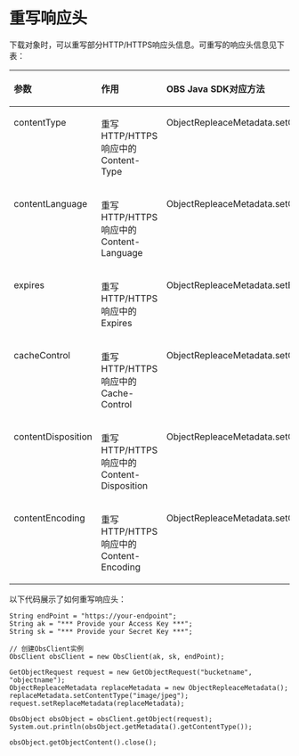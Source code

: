 # 重写响应头<a name="ZH-CN_TOPIC_0142815483"></a>

下载对象时，可以重写部分HTTP/HTTPS响应头信息。可重写的响应头信息见下表：

<a name="table72291725201917"></a>
<table><thead align="left"><tr id="row17229102591915"><th class="cellrowborder" valign="top" width="26.27262726272627%" id="mcps1.1.4.1.1"><p id="p122962517194"><a name="p122962517194"></a><a name="p122962517194"></a><strong id="b1150812342016"><a name="b1150812342016"></a><a name="b1150812342016"></a>参数</strong></p>
</th>
<th class="cellrowborder" valign="top" width="40.39403940394039%" id="mcps1.1.4.1.2"><p id="p9229102561914"><a name="p9229102561914"></a><a name="p9229102561914"></a><strong id="b195411034202"><a name="b195411034202"></a><a name="b195411034202"></a>作用</strong></p>
</th>
<th class="cellrowborder" valign="top" width="33.33333333333333%" id="mcps1.1.4.1.3"><p id="p152291525121916"><a name="p152291525121916"></a><a name="p152291525121916"></a><strong id="b18543830201"><a name="b18543830201"></a><a name="b18543830201"></a>OBS Java SDK对应方法</strong></p>
</th>
</tr>
</thead>
<tbody><tr id="row14229625151910"><td class="cellrowborder" valign="top" width="26.27262726272627%" headers="mcps1.1.4.1.1 "><p id="p2229182520191"><a name="p2229182520191"></a><a name="p2229182520191"></a>contentType</p>
</td>
<td class="cellrowborder" valign="top" width="40.39403940394039%" headers="mcps1.1.4.1.2 "><p id="p722942531910"><a name="p722942531910"></a><a name="p722942531910"></a>重写HTTP/HTTPS响应中的Content-Type</p>
</td>
<td class="cellrowborder" valign="top" width="33.33333333333333%" headers="mcps1.1.4.1.3 "><p id="p14229152561917"><a name="p14229152561917"></a><a name="p14229152561917"></a>ObjectRepleaceMetadata.setContentType</p>
</td>
</tr>
<tr id="row62293253198"><td class="cellrowborder" valign="top" width="26.27262726272627%" headers="mcps1.1.4.1.1 "><p id="p922912255199"><a name="p922912255199"></a><a name="p922912255199"></a>contentLanguage</p>
</td>
<td class="cellrowborder" valign="top" width="40.39403940394039%" headers="mcps1.1.4.1.2 "><p id="p16586342172313"><a name="p16586342172313"></a><a name="p16586342172313"></a>重写HTTP/HTTPS响应中的Content-Language</p>
</td>
<td class="cellrowborder" valign="top" width="33.33333333333333%" headers="mcps1.1.4.1.3 "><p id="p944714122216"><a name="p944714122216"></a><a name="p944714122216"></a>ObjectRepleaceMetadata.setContentLanguage</p>
</td>
</tr>
<tr id="row423020259199"><td class="cellrowborder" valign="top" width="26.27262726272627%" headers="mcps1.1.4.1.1 "><p id="p823082501913"><a name="p823082501913"></a><a name="p823082501913"></a>expires</p>
</td>
<td class="cellrowborder" valign="top" width="40.39403940394039%" headers="mcps1.1.4.1.2 "><p id="p8351945152314"><a name="p8351945152314"></a><a name="p8351945152314"></a>重写HTTP/HTTPS响应中的Expires</p>
</td>
<td class="cellrowborder" valign="top" width="33.33333333333333%" headers="mcps1.1.4.1.3 "><p id="p1887511416226"><a name="p1887511416226"></a><a name="p1887511416226"></a>ObjectRepleaceMetadata.setExpires</p>
</td>
</tr>
<tr id="row023072521917"><td class="cellrowborder" valign="top" width="26.27262726272627%" headers="mcps1.1.4.1.1 "><p id="p12301425121914"><a name="p12301425121914"></a><a name="p12301425121914"></a>cacheControl</p>
</td>
<td class="cellrowborder" valign="top" width="40.39403940394039%" headers="mcps1.1.4.1.2 "><p id="p238194542314"><a name="p238194542314"></a><a name="p238194542314"></a>重写HTTP/HTTPS响应中的Cache-Control</p>
</td>
<td class="cellrowborder" valign="top" width="33.33333333333333%" headers="mcps1.1.4.1.3 "><p id="p11357715192215"><a name="p11357715192215"></a><a name="p11357715192215"></a>ObjectRepleaceMetadata.setCacheControl</p>
</td>
</tr>
<tr id="row10924425152013"><td class="cellrowborder" valign="top" width="26.27262726272627%" headers="mcps1.1.4.1.1 "><p id="p159261825142014"><a name="p159261825142014"></a><a name="p159261825142014"></a>contentDisposition</p>
</td>
<td class="cellrowborder" valign="top" width="40.39403940394039%" headers="mcps1.1.4.1.2 "><p id="p240154520236"><a name="p240154520236"></a><a name="p240154520236"></a>重写HTTP/HTTPS响应中的Content-Disposition</p>
</td>
<td class="cellrowborder" valign="top" width="33.33333333333333%" headers="mcps1.1.4.1.3 "><p id="p1295714154224"><a name="p1295714154224"></a><a name="p1295714154224"></a>ObjectRepleaceMetadata.setContentDisposition</p>
</td>
</tr>
<tr id="row658119298207"><td class="cellrowborder" valign="top" width="26.27262726272627%" headers="mcps1.1.4.1.1 "><p id="p20581162911200"><a name="p20581162911200"></a><a name="p20581162911200"></a>contentEncoding</p>
</td>
<td class="cellrowborder" valign="top" width="40.39403940394039%" headers="mcps1.1.4.1.2 "><p id="p16421645152320"><a name="p16421645152320"></a><a name="p16421645152320"></a>重写HTTP/HTTPS响应中的Content-Encoding</p>
</td>
<td class="cellrowborder" valign="top" width="33.33333333333333%" headers="mcps1.1.4.1.3 "><p id="p951911672213"><a name="p951911672213"></a><a name="p951911672213"></a>ObjectRepleaceMetadata.setContentEncoding</p>
</td>
</tr>
</tbody>
</table>

以下代码展示了如何重写响应头：

```
String endPoint = "https://your-endpoint";
String ak = "*** Provide your Access Key ***";
String sk = "*** Provide your Secret Key ***";

// 创建ObsClient实例
ObsClient obsClient = new ObsClient(ak, sk, endPoint);

GetObjectRequest request = new GetObjectRequest("bucketname", "objectname");
ObjectRepleaceMetadata replaceMetadata = new ObjectRepleaceMetadata();
replaceMetadata.setContentType("image/jpeg");
request.setReplaceMetadata(replaceMetadata);

ObsObject obsObject = obsClient.getObject(request);
System.out.println(obsObject.getMetadata().getContentType());

obsObject.getObjectContent().close();
```


